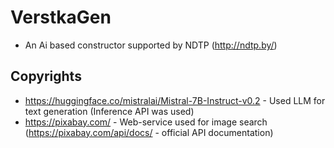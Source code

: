 # VerstkaGen
 * An Ai based constructor supported by NDTP (http://ndtp.by/)

## Copyrights

 * https://huggingface.co/mistralai/Mistral-7B-Instruct-v0.2 - Used LLM for text generation (Inference API was used) 
 * https://pixabay.com/ - Web-service used for image search (https://pixabay.com/api/docs/ - official API documentation)
